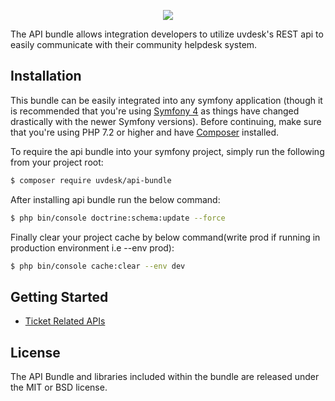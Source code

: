 <p align="center"><a href="https://www.uvdesk.com/en/" target="_blank">
    <img src="https://s3-ap-southeast-1.amazonaws.com/cdn.uvdesk.com/uvdesk/bundles/webkuldefault/images/uvdesk-wide.svg">
</a></p>

The API bundle allows integration developers to utilize uvdesk's REST api to easily communicate with their community helpdesk system.

Installation
--------------

This bundle can be easily integrated into any symfony application (though it is recommended that you're using [Symfony 4][3] as things have changed drastically with the newer Symfony versions). Before continuing, make sure that you're using PHP 7.2 or higher and have [Composer][5] installed. 

To require the api bundle into your symfony project, simply run the following from your project root:

```bash
$ composer require uvdesk/api-bundle
```
After installing api bundle run the below command:

```bash
$ php bin/console doctrine:schema:update --force
```
Finally clear your project cache by below command(write prod if running in production environment i.e --env prod):

```bash
$ php bin/console cache:clear --env dev
```

Getting Started
--------------

* [Ticket Related APIs][6]

License
--------------

The API Bundle and libraries included within the bundle are released under the MIT or BSD license.

[1]: https://www.uvdesk.com/
[2]: https://symfony.com/
[3]: https://symfony.com/4
[4]: https://flex.symfony.com/
[5]: https://getcomposer.org/
[6]: https://github.com/uvdesk/api-bundle/wiki/Ticket-Related-APIs
